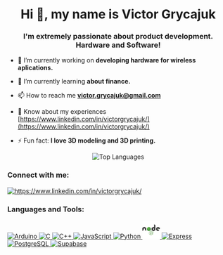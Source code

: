 <h1 align="center">Hi 👋, my name is Victor Grycajuk</h1>
<h3 align="center">I'm extremely passionate about product development. Hardware and Software!</h3>

- 🔭 I’m currently working on **developing hardware for wireless aplications.**

- 🌱 I’m currently learning **about finance.**

- 📫 How to reach me **victor.grycajuk@gmail.com**

- 📄 Know about my experiences [https://www.linkedin.com/in/victorgrycajuk/](https://www.linkedin.com/in/victorgrycajuk/)

- ⚡ Fun fact: **I love 3D modeling and 3D printing.**



<!-- Card de linguagens mais usadas (via GitHub Readme Stats) -->
<p align="center">
  <img
    src="https://github-readme-stats.vercel.app/api/top-langs/?username=VictorGryca&layout=compact&theme=radical"
    alt="Top Languages"
  />
</p>

<h3 align="left">Connect with me:</h3>
<p align="left">
<a href="https://www.linkedin.com/in/victorgrycajuk/" target="blank"><img align="center" src="https://raw.githubusercontent.com/rahuldkjain/github-profile-readme-generator/master/src/images/icons/Social/linked-in-alt.svg" alt="https://www.linkedin.com/in/victorgrycajuk/" height="30" width="40" /></a>
</p>



<h3 align="left">Languages and Tools:</h3>
<p align="left">
  <!-- Hardware & Low-Level -->
  <a href="https://www.arduino.cc/" target="_blank" rel="noreferrer">
    <img
      src="https://cdn.jsdelivr.net/gh/devicons/devicon/icons/arduino/arduino-original.svg"
      alt="Arduino"
      width="40" height="40"
    />
  </a>
  <a href="https://www.cprogramming.com/" target="_blank" rel="noreferrer">
    <img
      src="https://cdn.jsdelivr.net/gh/devicons/devicon/icons/c/c-original.svg"
      alt="C"
      width="40" height="40"
    />
  </a>
  <a href="https://isocpp.org/" target="_blank" rel="noreferrer">
    <img
      src="https://cdn.jsdelivr.net/gh/devicons/devicon/icons/cplusplus/cplusplus-original.svg"
      alt="C++"
      width="40" height="40"
    />
  </a>

  <!-- Web & Full-Stack -->
  <a href="https://developer.mozilla.org/docs/Web/JavaScript" target="_blank" rel="noreferrer">
    <img
      src="https://cdn.jsdelivr.net/gh/devicons/devicon/icons/javascript/javascript-original.svg"
      alt="JavaScript"
      width="40" height="40"
    />
  </a>

  <a href="https://www.python.org/" target="_blank" rel="noreferrer">
    <img
      src="https://cdn.jsdelivr.net/gh/devicons/devicon/icons/python/python-original.svg"
      alt="Python"
      width="40" height="40"
    />
  </a>

  <a href="https://nodejs.org/" target="_blank" rel="noreferrer">
    <img
      src="https://raw.githubusercontent.com/devicons/devicon/master/icons/nodejs/nodejs-original-wordmark.svg"
      alt="Node.js"
      width="40" height="40"
    />
  </a>
  <a href="https://expressjs.com/" target="_blank" rel="noreferrer">
    <img
      src="https://cdn.jsdelivr.net/gh/devicons/devicon/icons/express/express-original.svg"
      alt="Express"
      width="40" height="40"
    />
  </a>

  <!-- Bancos de Dados & Backend -->
  <a href="https://www.postgresql.org/" target="_blank" rel="noreferrer">
    <img
      src="https://cdn.jsdelivr.net/gh/devicons/devicon/icons/postgresql/postgresql-original.svg"
      alt="PostgreSQL"
      width="40" height="40"
    />
  </a>
  <a href="https://supabase.com/" target="_blank" rel="noreferrer">
    <img
      src="https://cdn.jsdelivr.net/npm/simple-icons@v9/icons/supabase.svg"
      alt="Supabase"
      width="40" height="40"
    />
  </a>
</p>




